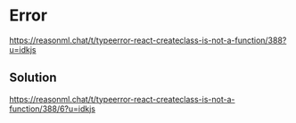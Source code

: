 # Error
https://reasonml.chat/t/typeerror-react-createclass-is-not-a-function/388?u=idkjs
## Solution
https://reasonml.chat/t/typeerror-react-createclass-is-not-a-function/388/6?u=idkjs